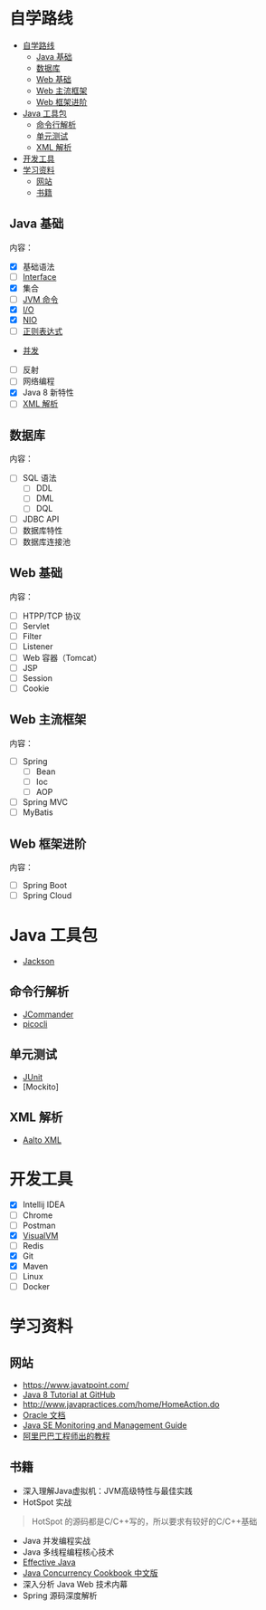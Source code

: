 # 自学路线

- [自学路线](#自学路线)
  - [Java 基础](#java-基础)
  - [数据库](#数据库)
  - [Web 基础](#web-基础)
  - [Web 主流框架](#web-主流框架)
  - [Web 框架进阶](#web-框架进阶)
- [Java 工具包](#java-工具包)
  - [命令行解析](#命令行解析)
  - [单元测试](#单元测试)
  - [XML 解析](#xml-解析)
- [开发工具](#开发工具)
- [学习资料](#学习资料)
  - [网站](#网站)
  - [书籍](#书籍)

## Java 基础

内容：
- [x] 基础语法
- [ ] [Interface](basic/03_interface.md)
- [x] 集合
- [ ] [JVM 命令](basic/commands.md)
- [x] [I/O](basic/io.md)
- [x] [NIO](basic/nio.md)
- [ ] [正则表达式](basic\java_regex.md)
- [并发](concurrency/0_jcp_toc.md)
- [ ] 反射
- [ ] 网络编程
- [x] Java 8 新特性
- [ ] [XML 解析](basic/java_xml.md)

## 数据库
内容：
- [ ] SQL 语法
  - [ ] DDL
  - [ ] DML
  - [ ] DQL
- [ ] JDBC API
- [ ] 数据库特性
- [ ] 数据库连接池

## Web 基础
内容：
- [ ] HTPP/TCP 协议
- [ ] Servlet
- [ ] Filter
- [ ] Listener
- [ ] Web 容器（Tomcat）
- [ ] JSP
- [ ] Session
- [ ] Cookie

## Web 主流框架
内容：
- [ ] Spring
  - [ ] Bean
  - [ ] Ioc
  - [ ] AOP
- [ ] Spring MVC
- [ ] MyBatis

## Web 框架进阶
内容：
- [ ] Spring Boot
- [ ] Spring Cloud

# Java 工具包
- [Jackson](library/jackson.md)


## 命令行解析
- [JCommander](library/jcommander.md)
- [picocli](library/lib_picocli.md)

## 单元测试
- [JUnit](library/Junit-5.md)
- [Mockito]

## XML 解析
- [Aalto XML](library/alato-xml.md)

# 开发工具
- [x] Intellij IDEA
- [ ] Chrome
- [ ] Postman
- [x] [VisualVM](tools/visualVM.md)
- [ ] Redis
- [x] Git
- [x] Maven
- [ ] Linux
- [ ] Docker

# 学习资料

## 网站
- https://www.javatpoint.com/
- [Java 8 Tutorial at GitHub](https://github.com/winterbe/java8-tutorial)
- http://www.javapractices.com/home/HomeAction.do
- [Oracle 文档](https://docs.oracle.com/javase/8/docs/)
- [Java SE Monitoring and Management Guide](https://docs.oracle.com/javase/8/docs/technotes/guides/management/toc.html)
- [阿里巴巴工程师出的教程](https://github.com/h2pl/Java-Tutorial)

## 书籍
- 深入理解Java虚拟机：JVM高级特性与最佳实践
- HotSpot 实战

> HotSpot 的源码都是C/C++写的，所以要求有较好的C/C++基础

- Java 并发编程实战
- Java 多线程编程核心技术
- [Effective Java](books/Effective_Java-2ed-Joshua_Bloch-2008.pdf)
- [Java Concurrency Cookbook 中文版](books/Java7_Concurrency_Cookbook-Javier-CH-2014.pdf)
- 深入分析 Java Web 技术内幕
- Spring 源码深度解析
